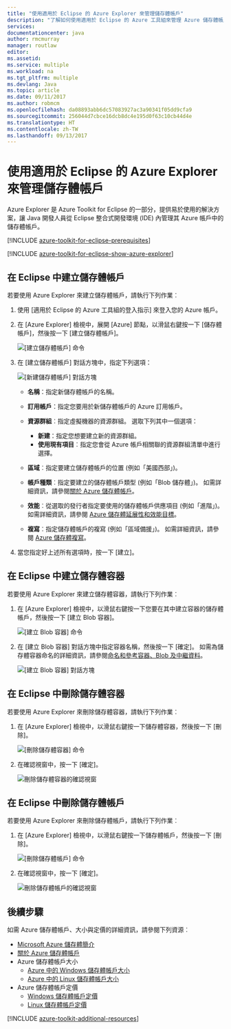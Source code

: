 ```yaml
---
title: "使用適用於 Eclipse 的 Azure Explorer 來管理儲存體帳戶"
description: "了解如何使用適用於 Eclipse 的 Azure 工具組來管理 Azure 儲存體帳戶。"
services: 
documentationcenter: java
author: rmcmurray
manager: routlaw
editor: 
ms.assetid: 
ms.service: multiple
ms.workload: na
ms.tgt_pltfrm: multiple
ms.devlang: Java
ms.topic: article
ms.date: 09/11/2017
ms.author: robmcm
ms.openlocfilehash: da08893abb6dc57083927ac3a90341f05dd9cfa9
ms.sourcegitcommit: 256044d7cbce16dcb8dc4e195d0f63c10cb44d4e
ms.translationtype: HT
ms.contentlocale: zh-TW
ms.lasthandoff: 09/13/2017
---
```

# <a name="manage-storage-accounts-by-using-the-azure-explorer-for-eclipse"></a>使用適用於 Eclipse 的 Azure Explorer 來管理儲存體帳戶

Azure Explorer 是 Azure Toolkit for Eclipse 的一部分，提供易於使用的解決方案，讓 Java 開發人員從 Eclipse 整合式開發環境 (IDE) 內管理其 Azure 帳戶中的儲存體帳戶。

[!INCLUDE [azure-toolkit-for-eclipse-prerequisites](../includes/azure-toolkit-for-eclipse-prerequisites.md)]

[!INCLUDE [azure-toolkit-for-eclipse-show-azure-explorer](../includes/azure-toolkit-for-eclipse-show-azure-explorer.md)]

## <a name="create-a-storage-account-in-eclipse"></a>在 Eclipse 中建立儲存體帳戶

若要使用 Azure Explorer 來建立儲存體帳戶，請執行下列作業︰

1. 使用 [適用於 Eclipse 的 Azure 工具組的登入指示] 來登入您的 Azure 帳戶。

1. 在 [Azure Explorer] 檢視中，展開 [Azure] 節點，以滑鼠右鍵按一下 [儲存體帳戶]，然後按一下 [建立儲存體帳戶]。

   ![[建立儲存體帳戶] 命令][CS01]

1. 在 [建立儲存體帳戶] 對話方塊中，指定下列選項：

   ![[新建儲存體帳戶] 對話方塊][CS02]

   * **名稱**：指定新儲存體帳戶的名稱。

   * **訂用帳戶**：指定您要用於新儲存體帳戶的 Azure 訂用帳戶。

   * **資源群組**︰指定虛擬機器的資源群組。 選取下列其中一個選項：
      * **新建**：指定您想要建立新的資源群組。
      * **使用現有項目**︰指定您會從 Azure 帳戶相關聯的資源群組清單中進行選擇。

   * **區域**︰指定要建立儲存體帳戶的位置 (例如「美國西部」)。

   * **帳戶種類**︰指定要建立的儲存體帳戶類型 (例如「Blob 儲存體」)。 如需詳細資訊，請參閱[關於 Azure 儲存體帳戶]。

   * **效能**︰從選取的發行者指定要使用的儲存體帳戶供應項目 (例如「進階」)。 如需詳細資訊，請參閱 [Azure 儲存體延展性和效能目標]。

   * **複寫**︰指定儲存體帳戶的複寫 (例如「區域備援」)。 如需詳細資訊，請參閱 [Azure 儲存體複寫]。

1. 當您指定好上述所有選項時，按一下 [建立]。

## <a name="create-a-storage-container-in-eclipse"></a>在 Eclipse 中建立儲存體容器

若要使用 Azure Explorer 來建立儲存體容器，請執行下列作業︰

1. 在 [Azure Explorer] 檢視中，以滑鼠右鍵按一下您要在其中建立容器的儲存體帳戶，然後按一下 [建立 Blob 容器]。

   ![[建立 Blob 容器] 命令][CC01]

1. 在 [建立 Blob 容器] 對話方塊中指定容器名稱，然後按一下 [確定]。 如需為儲存體容器命名的詳細資訊，請參閱[命名和參考容器、Blob 及中繼資料]。

   ![[建立 Blob 容器] 對話方塊][CC02]

## <a name="delete-a-storage-container-in-eclipse"></a>在 Eclipse 中刪除儲存體容器

若要使用 Azure Explorer 來刪除儲存體容器，請執行下列作業︰

1. 在 [Azure Explorer] 檢視中，以滑鼠右鍵按一下儲存體容器，然後按一下 [刪除]。

   ![[刪除儲存體容器] 命令][DC01]

1. 在確認視窗中，按一下 [確定]。

   ![刪除儲存體容器的確認視窗][DC02]

## <a name="delete-a-storage-account-in-eclipse"></a>在 Eclipse 中刪除儲存體帳戶

若要使用 Azure Explorer 來刪除儲存體帳戶，請執行下列作業︰

1. 在 [Azure Explorer] 檢視中，以滑鼠右鍵按一下儲存體帳戶，然後按一下 [刪除]。

   ![[刪除儲存體帳戶] 命令][DS01]

1. 在確認視窗中，按一下 [確定]。

   ![刪除儲存體帳戶的確認視窗][DS02]

## <a name="next-steps"></a>後續步驟

如需 Azure 儲存體帳戶、大小與定價的詳細資訊，請參閱下列資源︰

* [Microsoft Azure 儲存體簡介]
* [關於 Azure 儲存體帳戶]
* Azure 儲存體帳戶大小
  * [Azure 中的 Windows 儲存體帳戶大小]
  * [Azure 中的 Linux 儲存體帳戶大小]
* Azure 儲存體帳戶定價
  * [Windows 儲存體帳戶定價]
  * [Linux 儲存體帳戶定價]

[!INCLUDE [azure-toolkit-additional-resources](../includes/azure-toolkit-additional-resources.md)]

<!-- URL List -->

[Microsoft Azure 儲存體簡介]: /azure/storage/storage-introduction
[關於 Azure 儲存體帳戶]: /azure/storage/storage-create-storage-account
[Azure 儲存體複寫]: /azure/storage/storage-redundancy
[Azure 儲存體延展性和效能目標]: /azure/storage/storage-scalability-targets
[命名和參考容器、Blob 及中繼資料]: http://go.microsoft.com/fwlink/?LinkId=255555

[Azure 中的 Windows 儲存體帳戶大小]: /azure/virtual-machines/virtual-machines-windows-sizes
[Azure 中的 Linux 儲存體帳戶大小]: /azure/virtual-machines/virtual-machines-linux-sizes
[Windows 儲存體帳戶定價]: /pricing/details/virtual-machines/windows/
[Linux 儲存體帳戶定價]: /pricing/details/virtual-machines/linux/

<!-- IMG List -->

[CS01]: media/azure-toolkit-for-eclipse-managing-storage-accounts-using-azure-explorer/CS01.png
[CS02]: media/azure-toolkit-for-eclipse-managing-storage-accounts-using-azure-explorer/CS02.png
[CC01]: media/azure-toolkit-for-eclipse-managing-storage-accounts-using-azure-explorer/CC01.png
[CC02]: media/azure-toolkit-for-eclipse-managing-storage-accounts-using-azure-explorer/CC02.png

[DS01]: media/azure-toolkit-for-eclipse-managing-storage-accounts-using-azure-explorer/DS01.png
[DS02]: media/azure-toolkit-for-eclipse-managing-storage-accounts-using-azure-explorer/DS02.png
[DC01]: media/azure-toolkit-for-eclipse-managing-storage-accounts-using-azure-explorer/DC01.png
[DC02]: media/azure-toolkit-for-eclipse-managing-storage-accounts-using-azure-explorer/DC02.png
